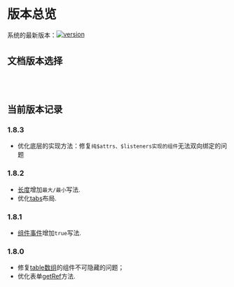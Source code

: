 # 版本总览

<div style="margin: 5px 0 0 0; font-size: 14px; min-height: 24px;">
  <span style="vertical-align: top;">系统的最新版本：</span><a href="https://www.npmjs.com/package/vue-easy-form" target="_blank"><img src="https://img.shields.io/npm/v/vue-easy-form.svg" alt="version"></a>
</div>

## 文档版本选择
<div style="margin: 10px 0; min-height: 34px;">
<ClientOnly>
  <version-select></version-select>
</ClientOnly>
</div>

## 当前版本记录
### 1.8.3
- 优化底层的实现方法：修复<span v-pre>`纯$attrs、$listeners实现的组件`无法双向绑定的问题</span>
### 1.8.2
- [长度](../base/d-col-group.md)增加`最大/最小`写法.
- 优化[tabs](../base/tabs.md#实例)布局.

### 1.8.1
- [组件事件](../base/com-format.md#组件事件)增加`true`写法.

### 1.8.0
- 修复[table数组](../base/array.md)的组件不可隐藏的问题；
- 优化表单[getRef](../base/form.md#表单方法)方法.


